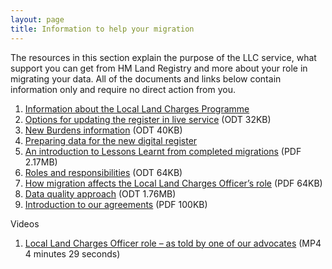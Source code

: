 ```yaml
---
layout: page
title: Information to help your migration 
---
```


The resources in this section explain the purpose of the LLC service, what support you can get from HM Land Registry and more about your role in migrating your data. All of the documents and links below contain information only and require no direct action from you. 

<ol class='list list-number'>
    <li><a href='https://www.gov.uk/government/publications/hm-land-registry-local-land-charges-programme/local-land-charges-programme' onclick='linkClicked("Information about the Local Land Charges Programme")'>Information about the Local Land Charges Programme</a></li>
    <li><a href='files/Info/Options%20for%20updating%20the%20register%20in%20live%20service.odt' onclick='linkClicked("Options for updating the register in live service")'>Options for updating the register in live service</a> (ODT 32KB)</li>
    <li><a href='files/Info/New%20burdens%20information.odt' onclick='linkClicked("New Burdens information")'>New Burdens information</a> (ODT 40KB)</li>
    <li><a href='https://www.gov.uk/government/publications/local-land-charges-local-authority-pre-digitisation-and-migration-guide' onclick='linkClicked("Preparing data for the new digital register ")'>Preparing data for the new digital register </a></li>
    <li><a href='files/Info/An%20introduction%20to%20Lessons%20Learned%20from%20completed%20migrations%20.pdf' onclick='linkClicked("An introduction to Lessons Learnt from completed migrations")'>An introduction to Lessons Learnt from completed migrations</a> (PDF 2.17MB)</li>
    <li><a href='files/Info/Roles%20and%20responsibilities%20.odt' onclick='linkClicked("Roles and responsibilities")'>Roles and responsibilities</a> (ODT 64KB)</li>
    <li><a href='files/Info/How%20migration%20affects%20the%20Local%20Land%20Charges%20Officer%E2%80%99s%20role.pdf' onclick='linkClicked("How migration affects the Local Land Charges Officer’s role")'>How migration affects the Local Land Charges Officer’s role</a> (PDF 64KB)</li>
    <li><a href='files/Info/Data%20quality%20approach.odt' onclick='linkClicked("Data quality approach")'>Data quality approach</a> (ODT 1.76MB)</li>
    <li><a href='files/Info/Introduction%20to%20our%20agreements.pdf' onclick='linkClicked("Introduction to our agreements")'>Introduction to our agreements</a> (PDF 100KB)</li>
</ol>

Videos

<ol class='list list-number'>
    <li><a href='files/Info/LLCO%20Narrated%20Video.mp4' onclick='linkClicked("Local Land Charges Officer role – as told by one of our advocates")'>Local Land Charges Officer role – as told by one of our advocates</a> (MP4 4 minutes 29 seconds)</li>
</ol>